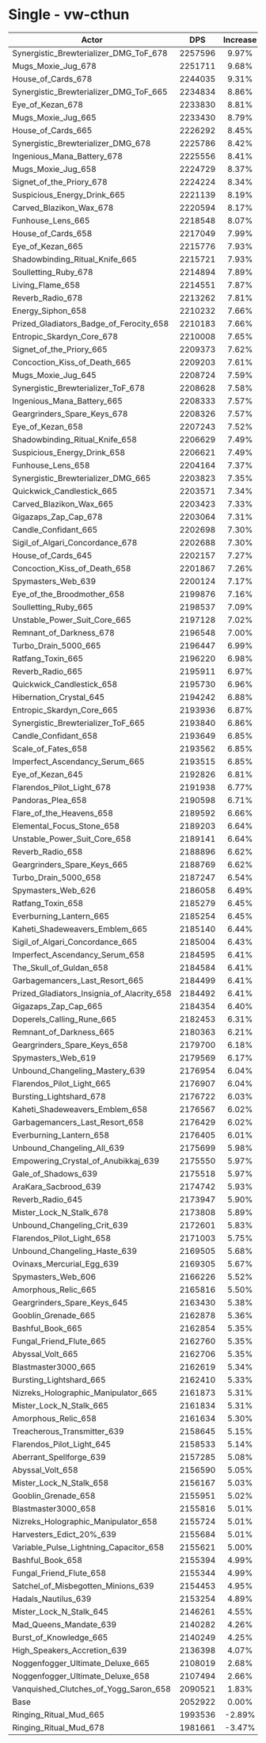 # Single - vw-cthun
| Actor | DPS | Increase |
|---|:---:|:---:|
|Synergistic_Brewterializer_DMG_ToF_678|2257596|9.97%|
|Mugs_Moxie_Jug_678|2251711|9.68%|
|House_of_Cards_678|2244035|9.31%|
|Synergistic_Brewterializer_DMG_ToF_665|2234834|8.86%|
|Eye_of_Kezan_678|2233830|8.81%|
|Mugs_Moxie_Jug_665|2233430|8.79%|
|House_of_Cards_665|2226292|8.45%|
|Synergistic_Brewterializer_DMG_678|2225786|8.42%|
|Ingenious_Mana_Battery_678|2225556|8.41%|
|Mugs_Moxie_Jug_658|2224729|8.37%|
|Signet_of_the_Priory_678|2224224|8.34%|
|Suspicious_Energy_Drink_665|2221139|8.19%|
|Carved_Blazikon_Wax_678|2220594|8.17%|
|Funhouse_Lens_665|2218548|8.07%|
|House_of_Cards_658|2217049|7.99%|
|Eye_of_Kezan_665|2215776|7.93%|
|Shadowbinding_Ritual_Knife_665|2215721|7.93%|
|Soulletting_Ruby_678|2214894|7.89%|
|Living_Flame_658|2214551|7.87%|
|Reverb_Radio_678|2213262|7.81%|
|Energy_Siphon_658|2210232|7.66%|
|Prized_Gladiators_Badge_of_Ferocity_658|2210183|7.66%|
|Entropic_Skardyn_Core_678|2210008|7.65%|
|Signet_of_the_Priory_665|2209373|7.62%|
|Concoction_Kiss_of_Death_665|2209203|7.61%|
|Mugs_Moxie_Jug_645|2208724|7.59%|
|Synergistic_Brewterializer_ToF_678|2208628|7.58%|
|Ingenious_Mana_Battery_665|2208333|7.57%|
|Geargrinders_Spare_Keys_678|2208326|7.57%|
|Eye_of_Kezan_658|2207243|7.52%|
|Shadowbinding_Ritual_Knife_658|2206629|7.49%|
|Suspicious_Energy_Drink_658|2206621|7.49%|
|Funhouse_Lens_658|2204164|7.37%|
|Synergistic_Brewterializer_DMG_665|2203823|7.35%|
|Quickwick_Candlestick_665|2203571|7.34%|
|Carved_Blazikon_Wax_665|2203423|7.33%|
|Gigazaps_Zap_Cap_678|2203064|7.31%|
|Candle_Confidant_665|2202698|7.30%|
|Sigil_of_Algari_Concordance_678|2202688|7.30%|
|House_of_Cards_645|2202157|7.27%|
|Concoction_Kiss_of_Death_658|2201867|7.26%|
|Spymasters_Web_639|2200124|7.17%|
|Eye_of_the_Broodmother_658|2199876|7.16%|
|Soulletting_Ruby_665|2198537|7.09%|
|Unstable_Power_Suit_Core_665|2197128|7.02%|
|Remnant_of_Darkness_678|2196548|7.00%|
|Turbo_Drain_5000_665|2196447|6.99%|
|Ratfang_Toxin_665|2196220|6.98%|
|Reverb_Radio_665|2195911|6.97%|
|Quickwick_Candlestick_658|2195730|6.96%|
|Hibernation_Crystal_645|2194242|6.88%|
|Entropic_Skardyn_Core_665|2193936|6.87%|
|Synergistic_Brewterializer_ToF_665|2193840|6.86%|
|Candle_Confidant_658|2193649|6.85%|
|Scale_of_Fates_658|2193562|6.85%|
|Imperfect_Ascendancy_Serum_665|2193515|6.85%|
|Eye_of_Kezan_645|2192826|6.81%|
|Flarendos_Pilot_Light_678|2191938|6.77%|
|Pandoras_Plea_658|2190598|6.71%|
|Flare_of_the_Heavens_658|2189592|6.66%|
|Elemental_Focus_Stone_658|2189203|6.64%|
|Unstable_Power_Suit_Core_658|2189141|6.64%|
|Reverb_Radio_658|2188896|6.62%|
|Geargrinders_Spare_Keys_665|2188769|6.62%|
|Turbo_Drain_5000_658|2187247|6.54%|
|Spymasters_Web_626|2186058|6.49%|
|Ratfang_Toxin_658|2185279|6.45%|
|Everburning_Lantern_665|2185254|6.45%|
|Kaheti_Shadeweavers_Emblem_665|2185140|6.44%|
|Sigil_of_Algari_Concordance_665|2185004|6.43%|
|Imperfect_Ascendancy_Serum_658|2184595|6.41%|
|The_Skull_of_Guldan_658|2184584|6.41%|
|Garbagemancers_Last_Resort_665|2184499|6.41%|
|Prized_Gladiators_Insignia_of_Alacrity_658|2184492|6.41%|
|Gigazaps_Zap_Cap_665|2184354|6.40%|
|Doperels_Calling_Rune_665|2182453|6.31%|
|Remnant_of_Darkness_665|2180363|6.21%|
|Geargrinders_Spare_Keys_658|2179700|6.18%|
|Spymasters_Web_619|2179569|6.17%|
|Unbound_Changeling_Mastery_639|2176954|6.04%|
|Flarendos_Pilot_Light_665|2176907|6.04%|
|Bursting_Lightshard_678|2176722|6.03%|
|Kaheti_Shadeweavers_Emblem_658|2176567|6.02%|
|Garbagemancers_Last_Resort_658|2176429|6.02%|
|Everburning_Lantern_658|2176405|6.01%|
|Unbound_Changeling_All_639|2175699|5.98%|
|Empowering_Crystal_of_Anubikkaj_639|2175550|5.97%|
|Gale_of_Shadows_639|2175518|5.97%|
|AraKara_Sacbrood_639|2174742|5.93%|
|Reverb_Radio_645|2173947|5.90%|
|Mister_Lock_N_Stalk_678|2173808|5.89%|
|Unbound_Changeling_Crit_639|2172601|5.83%|
|Flarendos_Pilot_Light_658|2171003|5.75%|
|Unbound_Changeling_Haste_639|2169505|5.68%|
|Ovinaxs_Mercurial_Egg_639|2169305|5.67%|
|Spymasters_Web_606|2166226|5.52%|
|Amorphous_Relic_665|2165816|5.50%|
|Geargrinders_Spare_Keys_645|2163430|5.38%|
|Gooblin_Grenade_665|2162878|5.36%|
|Bashful_Book_665|2162854|5.35%|
|Fungal_Friend_Flute_665|2162760|5.35%|
|Abyssal_Volt_665|2162706|5.35%|
|Blastmaster3000_665|2162619|5.34%|
|Bursting_Lightshard_665|2162410|5.33%|
|Nizreks_Holographic_Manipulator_665|2161873|5.31%|
|Mister_Lock_N_Stalk_665|2161834|5.31%|
|Amorphous_Relic_658|2161634|5.30%|
|Treacherous_Transmitter_639|2158645|5.15%|
|Flarendos_Pilot_Light_645|2158533|5.14%|
|Aberrant_Spellforge_639|2157285|5.08%|
|Abyssal_Volt_658|2156590|5.05%|
|Mister_Lock_N_Stalk_658|2156167|5.03%|
|Gooblin_Grenade_658|2155951|5.02%|
|Blastmaster3000_658|2155816|5.01%|
|Nizreks_Holographic_Manipulator_658|2155724|5.01%|
|Harvesters_Edict_20%_639|2155684|5.01%|
|Variable_Pulse_Lightning_Capacitor_658|2155621|5.00%|
|Bashful_Book_658|2155394|4.99%|
|Fungal_Friend_Flute_658|2155344|4.99%|
|Satchel_of_Misbegotten_Minions_639|2154453|4.95%|
|Hadals_Nautilus_639|2153254|4.89%|
|Mister_Lock_N_Stalk_645|2146261|4.55%|
|Mad_Queens_Mandate_639|2140282|4.26%|
|Burst_of_Knowledge_665|2140249|4.25%|
|High_Speakers_Accretion_639|2136398|4.07%|
|Noggenfogger_Ultimate_Deluxe_665|2108019|2.68%|
|Noggenfogger_Ultimate_Deluxe_658|2107494|2.66%|
|Vanquished_Clutches_of_Yogg_Saron_658|2090521|1.83%|
|Base|2052922|0.00%|
|Ringing_Ritual_Mud_665|1993536|-2.89%|
|Ringing_Ritual_Mud_678|1981661|-3.47%|
